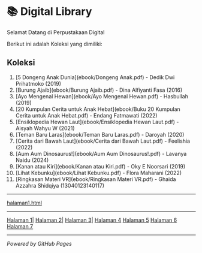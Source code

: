 # 📚 Digital Library 

Selamat Datang di Perpustakaan Digital 

Berikut ini adalah Koleksi yang dimiliki:

## Koleksi
1. [5 Dongeng Anak Dunia](ebook/Dongeng Anak.pdf) - Dedik Dwi Prihatmoko (2019)
2. [Burung Ajaib](ebook/Burung Ajaib.pdf) - Dina Alfiyanti Fasa (2016)
3. [Ayo Mengenal Hewan](ebook/Ayo Mengenal Hewan.pdf) - Hasbullah (2019)
4. [20 Kumpulan Cerita untuk Anak Hebat](ebook/Buku 20 Kumpulan Cerita untuk Anak Hebat.pdf) - Endang Fatmawati (2022)
5. [Ensiklopedia Hewan Laut](ebook/Ensiklopedia Hewan Laut.pdf) - Aisyah Wahyu W (2021)
6. [Teman Baru Laras](ebook/Teman Baru Laras.pdf) - Daroyah (2020)
7. [Cerita dari Bawah Laut](ebook/Cerita dari Bawah Laut.pdf) - Feelishia (2022)
8. [Aum Aum Dinosaurus!](ebook/Aum Aum Dinosaurus!.pdf) - Lavanya Naidu (2024)
9. [Kanan atau Kiri](ebook/Kanan atau Kiri.pdf) -  Oky E Noorsari (2019)
10. [Lihat Kebunku](ebook/Lihat Kebunku.pdf) - Flora Maharani (2022)
11. [Ringkasan Materi VR](ebook/Ringkasan Materi VR.pdf) - Ghaida Azzahra Shidqiya (13040123140117)

---

[halaman1.html](webti/halaman1.html)
<hr>
<p><a href="halaman1.html">Halaman 1</a>|
<a href="halaman2.html">Halaman 2</a>|
<a href="halaman3.html">Halaman 3</a>|
<a href="halaman4.html">Halaman 4</a>
<a href="halaman5.html">Halaman 5</a>
<a href="halaman6.html">Halaman 6</a>
<a href="halaman7.html">Halaman 7</a></p>
<hr>

*Powered by GitHub Pages*
